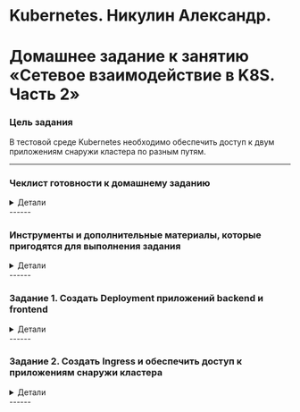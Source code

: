 # Kubernetes. Никулин Александр. 
# Домашнее задание к занятию «Сетевое взаимодействие в K8S. Часть 2»

### Цель задания

В тестовой среде Kubernetes необходимо обеспечить доступ к двум приложениям снаружи кластера по разным путям.

------

### Чеклист готовности к домашнему заданию
<details>
  <summary>Детали</summary>

  1. Установленное k8s-решение (например, MicroK8S).
  2. Установленный локальный kubectl.
  3. Редактор YAML-файлов с подключённым Git-репозиторием.
</details>
------

### Инструменты и дополнительные материалы, которые пригодятся для выполнения задания
<details>
  <summary>Детали</summary>
  
  1. [Инструкция](https://microk8s.io/docs/getting-started) по установке MicroK8S.
  2. [Описание](https://kubernetes.io/docs/concepts/services-networking/service/) Service.
  3. [Описание](https://kubernetes.io/docs/concepts/services-networking/ingress/) Ingress.
  4. [Описание](https://github.com/wbitt/Network-MultiTool) Multitool.
</details>
------

### Задание 1. Создать Deployment приложений backend и frontend
<details>
  <summary>Детали</summary>
  
  1. Создать Deployment приложения _frontend_ из образа nginx с количеством реплик 3 шт.
      > [Манифест](src/frontend.deployment.yaml) \
      > ![alt text](images/image100.png)
  2. Создать Deployment приложения _backend_ из образа multitool. 
      > [Манифест](src/backend.deployment.yaml) \
      > ![alt text](images/image100.png)
  3. Добавить Service, которые обеспечат доступ к обоим приложениям внутри кластера. 
      > [Манифест](src/app.svc.yaml) \
      > ![alt text](images/image98.png)
  4. Продемонстрировать, что приложения видят друг друга с помощью Service.
      > Пошел двумя путями. Развернул вспомогательный под.
      > [Манифест](src/multitool.pod.yaml) \
      > ![alt text](images/image97.png) \
      > Так же зашел в каждый из подов \
      > ![alt text](images/image96.png) \
      > ![alt text](images/image95.png)
  5. Предоставить манифесты Deployment и Service в решении, а также скриншоты или вывод команды п.4.
      > Ход решения представлен выше.
</details>
------

### Задание 2. Создать Ingress и обеспечить доступ к приложениям снаружи кластера
<details>
  <summary>Детали</summary>
  
  1. Включить Ingress-controller в MicroK8S.
      > ![alt text](images/image94.png)
  2. Создать Ingress, обеспечивающий доступ снаружи по IP-адресу кластера MicroK8S так, чтобы при запросе только по адресу открывался _frontend_ а при добавлении /api - _backend_.
      > [ingress](src/apps.ingress.yaml) \
      > Запустил \
      > ![alt text](images/image93.png) \
  3. Продемонстрировать доступ с помощью браузера или `curl` с локального компьютера.
      > проверяем на самом сервере и в браузере \
      > ![alt text](images/image92.png) \
      > ![alt text](images/image91.png) \
      > ![alt text](images/image90.png) \
      > ![alt text](images/image89.png)
  4. Предоставить манифесты и скриншоты или вывод команды п.2.
      > Ход решения представлен выше.
</details>
------
